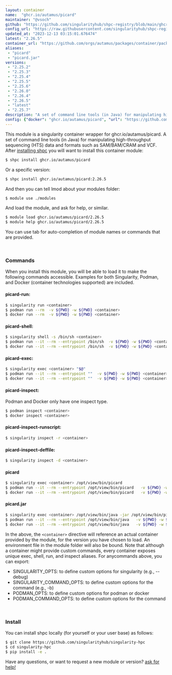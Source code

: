 ```yaml
---
layout: container
name:  "ghcr.io/autamus/picard"
maintainer: "@vsoch"
github: "https://github.com/singularityhub/shpc-registry/blob/main/ghcr.io/autamus/picard/container.yaml"
config_url: "https://raw.githubusercontent.com/singularityhub/shpc-registry/main/ghcr.io/autamus/picard/container.yaml"
updated_at: "2023-12-13 03:15:01.676474"
latest: "2.26.5"
container_url: "https://github.com/orgs/autamus/packages/container/package/picard"
aliases:
 - "picard"
 - "picard.jar"
versions:
 - "2.25.2"
 - "2.25.3"
 - "2.25.4"
 - "2.25.5"
 - "2.25.6"
 - "2.26.0"
 - "2.26.4"
 - "2.26.5"
 - "latest"
 - "2.25.7"
description: "A set of command line tools (in Java) for manipulating high-throughput sequencing (HTS) data and formats such as SAM/BAM/CRAM and VCF."
config: {"docker": "ghcr.io/autamus/picard", "url": "https://github.com/orgs/autamus/packages/container/package/picard", "maintainer": "@vsoch", "description": "A set of command line tools (in Java) for manipulating high-throughput sequencing (HTS) data and formats such as SAM/BAM/CRAM and VCF.", "latest": {"2.26.5": "sha256:4bdde83c5a64bfd9be18631eb4ad5fe8b5b5bef6f11345fc70299c2bc370ac70"}, "tags": {"2.25.2": "sha256:59d36498e8678f471aa46e0f1de0c1f0de953feb826ce76c48bd56ba5d57f35e", "2.25.3": "sha256:5ad0c904339aedf7f6e2feb20706bbe594ecff5226b5df947bccc817f25bc882", "2.25.4": "sha256:f9e420ca9ee6587356f413a079d587ad0e2f94c326b2433b70fa0265f17d963a", "2.25.5": "sha256:0361840e9c70fbf9c701aecda3e488d399a6dc7f00c306fdfec14b8755f7a633", "2.25.6": "sha256:a0604d204911e8e8ad17a47b1eebef02b590e811c02ecadccc2a33cdfa336fe4", "2.26.0": "sha256:accd314b904bb0a3d97597d7496b5bf6f0ea8b7e1a784c89546c7ead1e5a6068", "2.26.4": "sha256:d5e54eb6f2dee5e94b3cca0110b3528a52a30361b2bbd38ad6c265d6acff88c8", "2.26.5": "sha256:4bdde83c5a64bfd9be18631eb4ad5fe8b5b5bef6f11345fc70299c2bc370ac70", "latest": "sha256:4bdde83c5a64bfd9be18631eb4ad5fe8b5b5bef6f11345fc70299c2bc370ac70", "2.25.7": "sha256:31bdbd379c8059d344cbbf5b31dafc54a17f30a164846f104001f5f3438b2075"}, "aliases": {"picard": "/opt/view/bin/picard", "picard.jar": "/opt/view/bin/java -jar /opt/view/bin/picard.jar"}}
---
```


This module is a singularity container wrapper for ghcr.io/autamus/picard.
A set of command line tools (in Java) for manipulating high-throughput sequencing (HTS) data and formats such as SAM/BAM/CRAM and VCF.
After [installing shpc](#install) you will want to install this container module:


```bash
$ shpc install ghcr.io/autamus/picard
```

Or a specific version:

```bash
$ shpc install ghcr.io/autamus/picard:2.26.5
```

And then you can tell lmod about your modules folder:

```bash
$ module use ./modules
```

And load the module, and ask for help, or similar.

```bash
$ module load ghcr.io/autamus/picard/2.26.5
$ module help ghcr.io/autamus/picard/2.26.5
```

You can use tab for auto-completion of module names or commands that are provided.

<br>

### Commands

When you install this module, you will be able to load it to make the following commands accessible.
Examples for both Singularity, Podman, and Docker (container technologies supported) are included.

#### picard-run:

```bash
$ singularity run <container>
$ podman run --rm  -v ${PWD} -w ${PWD} <container>
$ docker run --rm  -v ${PWD} -w ${PWD} <container>
```

#### picard-shell:

```bash
$ singularity shell -s /bin/sh <container>
$ podman run --it --rm --entrypoint /bin/sh  -v ${PWD} -w ${PWD} <container>
$ docker run --it --rm --entrypoint /bin/sh  -v ${PWD} -w ${PWD} <container>
```

#### picard-exec:

```bash
$ singularity exec <container> "$@"
$ podman run --it --rm --entrypoint ""  -v ${PWD} -w ${PWD} <container> "$@"
$ docker run --it --rm --entrypoint ""  -v ${PWD} -w ${PWD} <container> "$@"
```

#### picard-inspect:

Podman and Docker only have one inspect type.

```bash
$ podman inspect <container>
$ docker inspect <container>
```

#### picard-inspect-runscript:

```bash
$ singularity inspect -r <container>
```

#### picard-inspect-deffile:

```bash
$ singularity inspect -d <container>
```


#### picard

```bash
$ singularity exec <container> /opt/view/bin/picard
$ podman run --it --rm --entrypoint /opt/view/bin/picard   -v ${PWD} -w ${PWD} <container> -c " $@"
$ docker run --it --rm --entrypoint /opt/view/bin/picard   -v ${PWD} -w ${PWD} <container> -c " $@"
```


#### picard.jar

```bash
$ singularity exec <container> /opt/view/bin/java -jar /opt/view/bin/picard.jar
$ podman run --it --rm --entrypoint /opt/view/bin/java   -v ${PWD} -w ${PWD} <container> -c "-jar /opt/view/bin/picard.jar $@"
$ docker run --it --rm --entrypoint /opt/view/bin/java   -v ${PWD} -w ${PWD} <container> -c "-jar /opt/view/bin/picard.jar $@"
```



In the above, the `<container>` directive will reference an actual container provided
by the module, for the version you have chosen to load. An environment file in the
module folder will also be bound. Note that although a container
might provide custom commands, every container exposes unique exec, shell, run, and
inspect aliases. For anycommands above, you can export:

 - SINGULARITY_OPTS: to define custom options for singularity (e.g., --debug)
 - SINGULARITY_COMMAND_OPTS: to define custom options for the command (e.g., -b)
 - PODMAN_OPTS: to define custom options for podman or docker
 - PODMAN_COMMAND_OPTS: to define custom options for the command

<br>

### Install

You can install shpc locally (for yourself or your user base) as follows:

```bash
$ git clone https://github.com/singularityhub/singularity-hpc
$ cd singularity-hpc
$ pip install -e .
```

Have any questions, or want to request a new module or version? [ask for help!](https://github.com/singularityhub/singularity-hpc/issues)